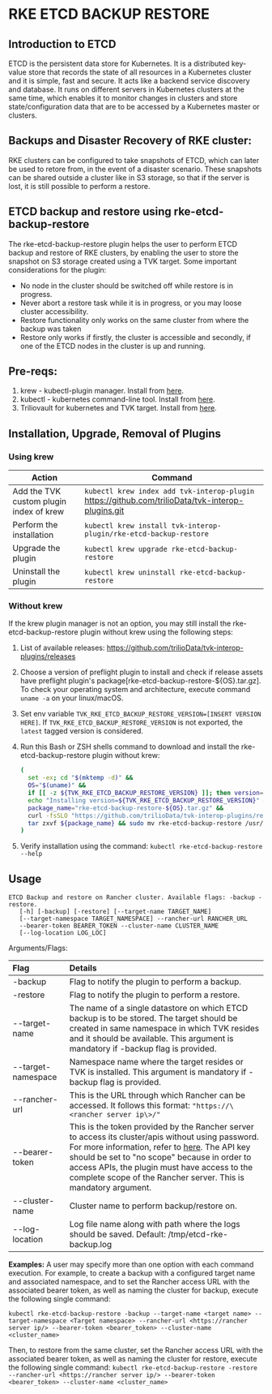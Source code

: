 # RKE ETCD BACKUP RESTORE

## Introduction to ETCD
ETCD is the persistent data store for Kubernetes. It is a distributed key-value store that records the state of all resources in a Kubernetes cluster and it is simple, fast and secure. It acts like a backend service discovery and database. It runs on different servers in Kubernetes clusters at the same time, which enables it to monitor changes in clusters and store state/configuration data that are to be accessed by a Kubernetes master or clusters.

## Backups and Disaster Recovery of RKE cluster:

RKE clusters can be configured to take snapshots of ETCD, which can later be used to retore from, in the event of a disaster scenario. These snapshots can be shared outside a cluster like in S3 storage, so that if the server is lost, it is still possible to perform a restore.

## ETCD backup and restore using rke-etcd-backup-restore

The rke-etcd-backup-restore plugin helps the user to perform ETCD backup and restore of RKE clusters, by enabling the user to store the snapshot on S3 storage created using a TVK target. Some important considerations for the plugin:
* No node in the cluster should be switched off while restore is in progress.
* Never abort a restore task while it is in progress, or you may loose cluster accessibility.
* Restore functionality only works on the same cluster from where the backup was taken
* Restore only works if firstly, the cluster is accessible and secondly, if one of the ETCD nodes in the cluster is up and running.

## Pre-reqs:
1. krew - kubectl-plugin manager. Install from [here](https://krew.sigs.k8s.io/docs/user-guide/setup/install/).
2. kubectl - kubernetes command-line tool. Install from [here](https://kubernetes.io/docs/tasks/tools/install-kubectl/).
3. Triliovault for kubernetes and TVK target. Install from [here](https://docs.trilio.io/kubernetes/use-triliovault/installing-triliovault).

## Installation, Upgrade, Removal of Plugins

### Using krew

| Action                                  | Command                                                                                           |
| --------------------------------------- | ------------------------------------------------------------------------------------------------- |
| Add the TVK custom plugin index of krew | `kubectl krew index add tvk-interop-plugin` https://github.com/trilioData/tvk-interop-plugins.git |
| Perform the installation                | `kubectl krew install tvk-interop-plugin/rke-etcd-backup-restore`                                          |
| Upgrade the plugin                      | `kubectl krew upgrade rke-etcd-backup-restore`                                                             |
| Uninstall the plugin                    | `kubectl krew uninstall rke-etcd-backup-restore`                                                           |

### Without krew
If the krew plugin manager is not an option, you may still install the rke-etcd-backup-restore plugin without krew using the following steps:

1. List of available releases: https://github.com/trilioData/tvk-interop-plugins/releases
2. Choose a version of preflight plugin to install and check if release assets have preflight plugin's package[rke-etcd-backup-restore-${OS}.tar.gz]. To check your operating system and architecture, execute command `uname -a` on your linux/macOS.
3. Set env variable `TVK_RKE_ETCD_BACKUP_RESTORE_VERSION=[INSERT VERSION HERE]`. If `TVK_RKE_ETCD_BACKUP_RESTORE_VERSION` is not exported, the `latest` tagged version is considered.
4. Run this Bash or ZSH shells command to download and install the rke-etcd-backup-restore plugin without krew:

   ```bash
   (
     set -ex; cd "$(mktemp -d)" &&
     OS="$(uname)" &&
     if [[ -z ${TVK_RKE_ETCD_BACKUP_RESTORE_VERSION} ]]; then version=$(curl -s https://api.github.com/repos/trilioData/tvk-interop-plugins/releases/ | grep -oP '"tag_name": "\K(.*)(?=")'); fi &&
     echo "Installing version=${TVK_RKE_ETCD_BACKUP_RESTORE_VERSION}" &&
     package_name="rke-etcd-backup-restore-${OS}.tar.gz" &&
     curl -fsSLO "https://github.com/trilioData/tvk-interop-plugins/releases/download/"${TVK_RKE_ETCD_BACKUP_RESTORE_VERSION}"/${package_name}" &&
     tar zxvf ${package_name} && sudo mv rke-etcd-backup-restore /usr/local/bin/kubectl-rke_etcd_backup_restore
   )
   ```
5. Verify installation using the command: `kubectl rke-etcd-backup-restore --help`

## Usage

    ETCD Backup and restore on Rancher cluster. Available flags: -backup -restore.
       [-h] [-backup] [-restore] [--target-name TARGET_NAME]
       [--target-namespace TARGET_NAMESPACE] --rancher-url RANCHER_URL
       --bearer-token BEARER_TOKEN --cluster-name CLUSTER_NAME
       [--log-location LOG_LOC]

Arguments/Flags:

| Flag                          | Details
| :---------------------------- |:-------------
| -backup                       | Flag to notify the plugin to perform a backup.
| -restore                      | Flag to notify the plugin to perform a restore.
| --target-name                 | The name of a single datastore on which ETCD backup is to be stored. The target should be created in same namespace in which TVK resides and it should be available. This argument is mandatory if -backup flag is provided.
| --target-namespace            | Namespace name where the target resides or TVK is installed. This argument is mandatory if -backup flag is provided.
| --rancher-url                 | This is the URL through which Rancher can be accessed. It follows this format: `"https://\<rancher server ip\>/"`
| --bearer-token                | This is the token provided by the Rancher server to access its cluster/apis without using password. For more information, refer to [here](https://rancher.com/docs/rancher/v2.5/en/user-settings/api-keys/). The API key should be set to "no scope" because in order to access APIs, the plugin must have access to the complete scope of the Rancher server. This is mandatory argument.
| --cluster-name                | Cluster name to perform backup/restore on.
| --log-location                | Log file name along with path where the logs should be saved. Default: /tmp/etcd-rke-backup.log


**Examples:**
A user may specify more than one option with each command execution. For example, to create a backup with a configured target name and associated namespace, and to set the Rancher access URL with the associated bearer token, as well as naming the cluster for backup, execute the following single command:

`kubectl rke-etcd-backup-restore -backup --target-name <target name> --target-namespace <Target namespace> --rancher-url <https://rancher server ip/> --bearer-token <bearer_token> --cluster-name <cluster_name>
`

Then, to restore from the same cluster, set the Rancher access URL with the associated bearer token, as well as naming the cluster for restore, execute the following single command:
`kubectl rke-etcd-backup-restore -restore --rancher-url <https://rancher server ip/> --bearer-token <bearer_token> --cluster-name <cluster_name>`

